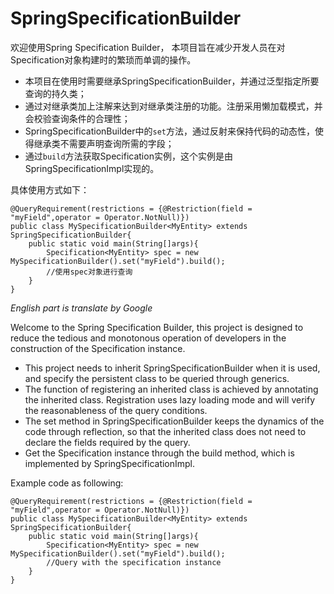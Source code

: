 # SpringSpecificationBuilder
欢迎使用Spring Specification Builder，
本项目旨在减少开发人员在对Specification对象构建时的繁琐而单调的操作。

* 本项目在使用时需要继承SpringSpecificationBuilder，并通过泛型指定所要查询的持久类；
* 通过对继承类加上注解来达到对继承类注册的功能。注册采用懒加载模式，并会校验查询条件的合理性；
* SpringSpecificationBuilder中的`set`方法，通过反射来保持代码的动态性，使得继承类不需要声明查询所需的字段；
* 通过`build`方法获取Specification实例，这个实例是由SpringSpecificationImpl实现的。

具体使用方式如下：

```
@QueryRequirement(restrictions = {@Restriction(field = "myField",operator = Operator.NotNull)})
public class MySpecificationBuilder<MyEntity> extends SpringSpecificationBuilder{
    public static void main(String[]args){
        Specification<MyEntity> spec = new MySpecificationBuilder().set("myField").build();
        //使用spec对象进行查询
    }
}
```

_English part is translate by Google_

Welcome to the Spring Specification Builder, this project is designed to reduce the tedious and monotonous operation of developers in the construction of the Specification instance.

* This project needs to inherit SpringSpecificationBuilder when it is used, and specify the persistent class to be queried through generics.
* The function of registering an inherited class is achieved by annotating the inherited class. Registration uses lazy loading mode and will verify the reasonableness of the query conditions.
* The set method in SpringSpecificationBuilder keeps the dynamics of the code through reflection, so that the inherited class does not need to declare the fields required by the query.
* Get the Specification instance through the build method, which is implemented by SpringSpecificationImpl.

Example code as following:

```
@QueryRequirement(restrictions = {@Restriction(field = "myField",operator = Operator.NotNull)})
public class MySpecificationBuilder<MyEntity> extends SpringSpecificationBuilder{
    public static void main(String[]args){
        Specification<MyEntity> spec = new MySpecificationBuilder().set("myField").build();
        //Query with the specification instance
    }
}
```
